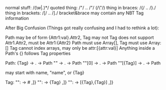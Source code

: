 
normal stuff: /\(\w\|\.\)*/
quoted thing: /"/ .. /"/ (/\\"/)
thing in braces: /{/ .. /}\./
thing in brackets: /\[/ .. /\]\./
bracket&brace may contain any NBT Tag information


After Big Confusion (Things got really confusing and I had to rethink a
lot):

Path may be of form {Attr1:val}.Attr2, Tag may not
Tag does not support Attr1.Attr2, must be Attr1:{Attr2}
Path must use Array[], Tag must use Array:[]
Tag cannot index arrays, may only be attr:[{attr:val}]
Anything inside a Path's {} follows Tag properties

Path:
{Tag} -> . -> Path
"" -> . -> Path
""[0] -> . -> Path
""[{Tag}] -> . -> Path

may start with name, "name", or {Tag}

Tag:
"": -> # ,]}
"": -> {Tag} ,]}
"": -> [{Tag},{Tag}] ,]}
